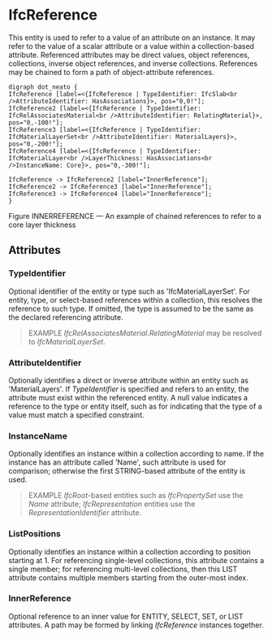 # IfcReference

This entity is used to refer to a value of an attribute on an instance. It may refer to the value of a scalar attribute or a value within a collection-based attribute. Referenced attributes may be direct values, object references, collections, inverse object references, and inverse collections. References may be chained to form a path of object-attribute references.
<!-- end of short definition -->


```
digraph dot_neato {
IfcReference [label=<{IfcReference | TypeIdentifier: IfcSlab<br />AttributeIdentifier: HasAssociations}>, pos="0,0!"];
IfcReference2 [label=<{IfcReference | TypeIdentifier: IfcRelAssociatesMaterial<br />AttributeIdentifier: RelatingMaterial}>, pos="0,-100!"];
IfcReference3 [label=<{IfcReference | TypeIdentifier: IfcMaterialLayerSet<br />AttributeIdentifier: MaterialLayers}>, pos="0,-200!"];
IfcReference4 [label=<{IfcReference | TypeIdentifier: IfcMaterialLayer<br />LayerThickness: HasAssociations<br />InstanceName: Core}>, pos="0,-300!"];

IfcReference -> IfcReference2 [label="InnerReference"];
IfcReference2 -> IfcReference3 [label="InnerReference"];
IfcReference3 -> IfcReference4 [label="InnerReference"];
}
```

Figure INNERREFERENCE — An example of chained references to refer to a core layer thickness

## Attributes

### TypeIdentifier
Optional identifier of the entity or type such as 'IfcMaterialLayerSet'. For entity, type, or select-based references within a collection, this resolves the reference to such type.
If omitted, the type is assumed to be the same as the declared referencing attribute.

> EXAMPLE _IfcRelAssociatesMaterial_._RelatingMaterial_ may be resolved to _IfcMaterialLayerSet_.

### AttributeIdentifier
Optionally identifies a direct or inverse attribute within an entity such as 'MaterialLayers'.
If _TypeIdentifier_ is specified and refers to an entity, the attribute must exist within the referenced entity.
A null value indicates a reference to the type or entity itself, such as for indicating that the type of a value must match a specified constraint.

### InstanceName
Optionally identifies an instance within a collection according to name. If the instance has an attribute called 'Name', such attribute is used for comparison; otherwise the first STRING-based attribute of the entity is used.

> EXAMPLE _IfcRoot_-based entities such as _IfcPropertySet_ use the _Name_ attribute; _IfcRepresentation_ entities use the _RepresentationIdentifier_ attribute.

### ListPositions
Optionally identifies an instance within a collection according to position starting at 1. For referencing single-level collections, this attribute contains a single member; for referencing multi-level collections, then this LIST attribute contains multiple members starting from the outer-most index.

### InnerReference
Optional reference to an inner value for ENTITY, SELECT, SET, or LIST attributes.
A path may be formed by linking _IfcReference_ instances together.
